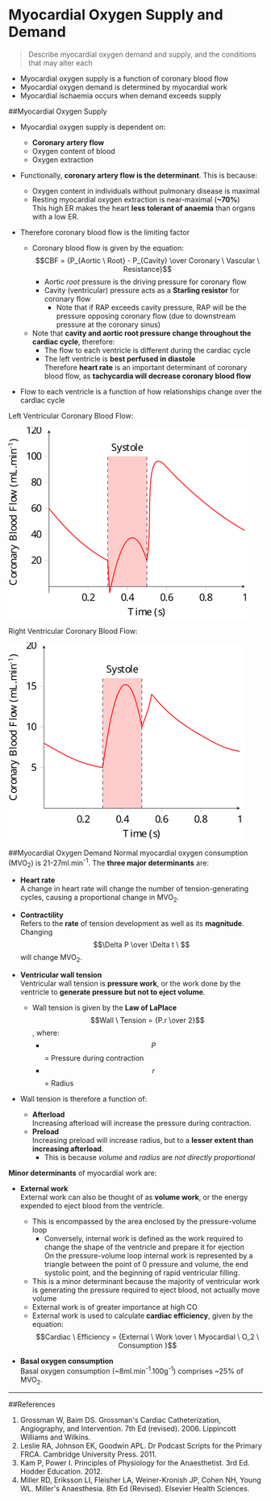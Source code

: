 # Myocardial Oxygen Supply and Demand
> Describe myocardial oxygen demand and supply, and the conditions that may alter each

* Myocardial oxygen supply is a function of coronary blood flow
* Myocardial oxygen demand is determined by myocardial work
* Myocardial ischaemia occurs when demand exceeds supply

##Myocardial Oxygen Supply
* Myocardial oxygen supply is dependent on:
  *  **Coronary artery flow**  
  *  Oxygen content of blood
  *  Oxygen extraction  


* Functionally, **coronary artery flow is the determinant**. This is because:
  * Oxygen content in individuals without pulmonary disease is maximal
  * Resting myocardial oxygen extraction is near-maximal (**~70%**)  
  This high ER makes the heart **less tolerant of anaemia** than organs with a low ER.


* Therefore coronary blood flow is the limiting factor  
  * Coronary blood flow is given by the equation:  
  $$CBF = {P_{Aortic \ Root} - P_{Cavity} \over Coronary \ Vascular \ Resistance}$$
    * Aortic *root* pressure is the driving pressure for coronary flow  
    * Cavity (ventricular) pressure acts as a **Starling resistor** for coronary flow  
      * Note that if RAP exceeds cavity pressure, RAP will be the pressure opposing coronary flow (due to downstream pressure at the coronary sinus)
   * Note that **cavity and aortic root pressure change throughout the cardiac cycle**, therefore:
     * The flow to each ventricle is different during the cardiac cycle
     * The left ventricle is **best perfused in diastole**  
     Therefore **heart rate** is an important determinant of coronary blood flow, as **tachycardia will decrease coronary blood flow**
* Flow to each ventricle is a function of how relationships change over the cardiac cycle

Left Ventricular Coronary Blood Flow:

<img src="resources\LV-cbf.svg">

Right Ventricular Coronary Blood Flow:

<img src="resources\RV-cbf.svg">




##Myocardial Oxygen Demand
Normal myocardial oxygen consumption (MVO<sub>2</sub>) is 21-27ml.min<sup>-1</sup>. The **three major determinants** are:
* **Heart rate**  
A change in heart rate will change the number of tension-generating cycles, causing a proportional change in MVO<sub>2</sub>.


* **Contractility**  
Refers to the **rate** of tension development as well as its **magnitude**. Changing $$\Delta P \over \Delta t \ $$ will change MVO<sub>2</sub>.


* **Ventricular wall tension**  
Ventricular wall tension is **pressure work**, or the work done by the ventricle to **generate pressure but not to eject volume**.
  * Wall tension is given by the **Law of LaPlace**  
  $$Wall \ Tension = {P.r \over 2}$$, where:
    * $$P$$ = Pressure during contraction
    * $$r$$ = Radius
 * Wall tension is therefore a function of:
   * **Afterload**  
   Increasing afterload will increase the pressure during contraction.
   * **Preload**  
   Increasing preload will increase radius, but to a **lesser extent than increasing afterload**.
     * This is because *volume* and *radius* are *not directly proportional*


**Minor determinants** of myocardial work are:
* **External work**  
External work can also be thought of as **volume work**, or the energy expended to eject blood from the ventricle.
  * This is encompassed by the area enclosed by the pressure-volume loop
    * Conversely, internal work is defined as the work required to change the shape of the ventricle and prepare it for ejection  
    On the pressure-volume loop internal work is represented by a triangle between the point of 0 pressure and volume, the end systolic point, and the beginning of rapid ventricular filling.
  * This is a minor determinant because the majority of ventricular work is generating the pressure required to eject blood, not actually move volume
  * External work is of greater importance at high CO
  * External work is used to calculate **cardiac efficiency**, given by the equation:  
  $$Cardiac \ Efficiency = {External \ Work \over \ Myocardial \ O_2 \ Consumption }$$


* **Basal oxygen consumption**   
Basal oxygen consumption (~8ml.min<sup>-1</sup>.100g<sup>-1</sup>) comprises ~25% of MVO<sub>2</sub>.

---
##References
1. Grossman W, Baim DS. Grossman's Cardiac Catheterization, Angiography, and Intervention. 7th Ed (revised). 2006. Lippincott Williams and Wilkins.
2. Leslie RA, Johnson EK, Goodwin APL. Dr Podcast Scripts for the Primary FRCA. Cambridge University Press. 2011.
3. Kam P, Power I. Principles of Physiology for the Anaesthetist. 3rd Ed. Hodder Education. 2012.
4. Miller RD, Eriksson LI, Fleisher LA, Weiner-Kronish JP, Cohen NH, Young WL. Miller's Anaesthesia. 8th Ed (Revised). Elsevier Health Sciences.